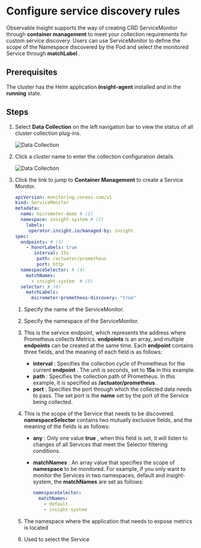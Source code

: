 # Configure service discovery rules

Observable Insight supports the way of creating CRD ServiceMonitor through __container management__ to meet your collection requirements for custom service discovery.
Users can use ServiceMonitor to define the scope of the Namespace discovered by the Pod and select the monitored Service through __matchLabel__ .

## Prerequisites

The cluster has the Helm application __insight-agent__ installed and in the __running__ state.

## Steps

1. Select __Data Collection__ on the left navigation bar to view the status of all cluster collection plug-ins.

    ![Data Collection](https://docs.daocloud.io/daocloud-docs-images/docs/en/docs/insight/images/collectmanage01.png)

2. Click a cluster name to enter the collection configuration details.

    ![Data Collection](https://docs.daocloud.io/daocloud-docs-images/docs/en/docs/insight/images/collectmanage02.png)

3. Click the link to jump to __Container Management__ to create a Service Monitor.

    ```yaml
    apiVersion: monitoring.coreos.com/v1
    kind: ServiceMonitor
    metadata:
      name: micrometer-demo # (1)
      namespace: insight-system # (2)
        labels: 
         operator.insight.io/managed-by: insight
    spec:
      endpoints: # (3)
        - honorLabels: true
           interval: 15s
            path: /actuator/prometheus
            port: http
      namespaceSelector: # (4)
        matchNames:
          - insight-system  # (5)
      selector: # (6)
        matchLabels:
          micrometer-prometheus-discovery: "true"
    ```

    1. Specify the name of the ServiceMonitor.
    2. Specify the namespace of the ServiceMonitor.
    3. This is the service endpoint, which represents the address where Prometheus collects Metrics.
       __endpoints__ is an array, and multiple __endpoints__ can be created at the same time.
       Each __endpoint__ contains three fields, and the meaning of each field is as follows:

        - __interval__ : Specifies the collection cycle of Prometheus for the current __endpoint__ .
          The unit is seconds, set to __15s__ in this example.
        - __path__ : Specifies the collection path of Prometheus.
          In this example, it is specified as __/actuator/prometheus__ .
        - __port__ : Specifies the port through which the collected data needs to pass.
          The set port is the __name__ set by the port of the Service being collected.

    4. This is the scope of the Service that needs to be discovered.
       __namespaceSelector__ contains two mutually exclusive fields, and the meaning of the fields is as follows:

        - __any__ : Only one value __true__ , when this field is set, it will listen to changes
          of all Services that meet the Selector filtering conditions.
        - __matchNames__ : An array value that specifies the scope of __namespace__ to be monitored.
          For example, if you only want to monitor the Services in two namespaces, default and
          insight-system, the __matchNames__ are set as follows:

            ```yaml
            namespaceSelector:
              matchNames:
                - default
                - insight-system
            ```

    5. The namespace where the application that needs to expose metrics is located
    5. Used to select the Service
